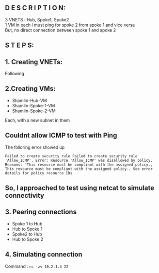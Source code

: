 ## D E S C R I P T I O N:

3 VNETS : Hub, Spoke1, Spoke2 <br />
1 VM in each I must ping for spoke 2 from spoke 1 and vice versa <br />
But, no direct connection between spoke 1 and spoke 2 <br />

## S T E P S:

## 1. Creating VNETs:
Following

## 2.Creating VMs:
- Shamlin-Hub-VM
- Shamlin-Spoke-1-VM
- Shamlin-Spoke-2-VM

Each, with a new subnet in them

## Couldnt allow ICMP to test with Ping
The folloring error showed up
```
Failed to create security rule Failed to create security rule 'Allow_ICMP'. Error: Resource 'Allow_ICMP' was disallowed by policy. 
Reasons: 'This resource must be compliant with the assigned policy., 
This resource must be compliant with the assigned policy.. See error details for policy resource IDs
```

## So, I approached to test using netcat to simulate connectivity

## 3. Peering connections
  - Spoke 1 to Hub
  - Hub to Spoke 1
  - Spoke2 to Hub
  - Hub to Spoke 2

## 4. Simulating connection
Command : `nc -zv 10.2.1.4 22`
